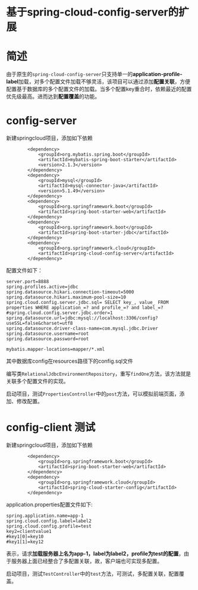 # 基于spring-cloud-config-server的扩展

# 简述
由于原生的`spring-cloud-config-server`只支持单一的**application-profile-label**加载，对多个配置文件加载不够灵活，该项目可以通过添加**配置关联**，方便配置基于数据库的多个配置文件的加载。当多个配置key重合时，依赖最近的配置优先级最高。进而达到**配置覆盖**的功能。

# config-server
新建springcloud项目，添加如下依赖
```
        <dependency>
            <groupId>org.mybatis.spring.boot</groupId>
            <artifactId>mybatis-spring-boot-starter</artifactId>
            <version>2.1.3</version>
        </dependency>
        <dependency>
            <groupId>mysql</groupId>
            <artifactId>mysql-connector-java</artifactId>
            <version>5.1.49</version>
        </dependency>
        <dependency>
            <groupId>org.springframework.boot</groupId>
            <artifactId>spring-boot-starter-web</artifactId>
        </dependency>
        <dependency>
            <groupId>org.springframework.boot</groupId>
            <artifactId>spring-boot-starter-jdbc</artifactId>
        </dependency>
        <dependency>
            <groupId>org.springframework.cloud</groupId>
            <artifactId>spring-cloud-config-server</artifactId>
        </dependency>
```
配置文件如下：
```
server.port=8888
spring.profiles.active=jdbc
spring.datasource.hikari.connection-timeout=5000
spring.datasource.hikari.maximum-pool-size=10
spring.cloud.config.server.jdbc.sql= SELECT key_, value_ FROM properties WHERE application_=? and profile_=? and label_=?
#spring.cloud.config.server.jdbc.order=1
spring.datasource.url=jdbc:mysql://localhost:3306/config?useSSL=false&charset=utf8
spring.datasource.driver-class-name=com.mysql.jdbc.Driver
spring.datasource.username=root
spring.datasource.password=root

mybatis.mapper-locations=mapper/*.xml
```
其中数据库config在resources路径下的config.sql文件

编写类`RelationalJdbcEnvironmentRepository`，重写`findOne`方法，该方法就是关联多个配置文件的实现。

启动项目，测试`PropertiesController`中的`post`方法，可以模拟前端页面，添加、修改配置。

# config-client 测试
新建springcloud项目，添加如下依赖
```
        <dependency>
            <groupId>org.springframework.boot</groupId>
            <artifactId>spring-boot-starter-web</artifactId>
        </dependency>
        <dependency>
            <groupId>org.springframework.cloud</groupId>
            <artifactId>spring-cloud-starter-config</artifactId>
        </dependency>
```
application.properties配置文件如下:
```
spring.application.name=app-1
spring.cloud.config.label=label2
spring.cloud.config.profile=test
key2=clientvalue1
#key1[0]=key10
#key1[1]=key12
```
表示，请求**加载服务器上名为app-1，label为label2，profile为test的配置**，由于服务器上面已经整合了多配置关联，故，客户端也可实现多配置。

启动项目，测试`TestController`中的`test`方法，可测试，多配置关联，配置覆盖。
